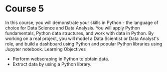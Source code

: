 # Course 5

In this course, you will demonstrate your skills in Python - the language of choice for Data Science and Data Analysis. You will apply Python fundamentals, Python data structures, and work with data in Python. By working on a real project, you will model a Data Scientist or Data Analyst's role, and build a dashboard using Python and popular Python libraries using Jupyter notebook.
Learning Objectives
- Perform webscraping in Python to obtain data.
- Extract data by using a Python library.
